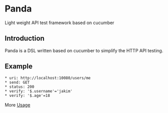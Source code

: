 Panda
=====
Light weight API test framework based on cucumber

Introduction
------------

Panda is a DSL written based on cucumber to simplify the HTTP API testing.

Example
-------

```
* uri: http://localhost:10080/users/me
* send: GET
* status: 200
* verify: '$.username'='jakim'
* verify: '$.age'=18
```

More [Usage](doc/usage.md)

